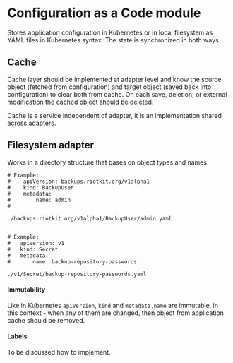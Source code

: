 Configuration as a Code module
==============================

Stores application configuration in Kubernetes or in local filesystem as YAML files in Kubernetes syntax.
The state is synchronized in both ways.

Cache
-----

Cache layer should be implemented at adapter level and know the source object (fetched from configuration) and target object (saved back into configuration) to clear both from cache.
On each save, deletion, or external modification the cached object should be deleted.

Cache is a service independent of adapter, it is an implementation shared across adapters.


Filesystem adapter
------------------

Works in a directory structure that bases on object types and names.

```
# Example: 
#    apiVersion: backups.riotkit.org/v1alpha1
#    kind: BackupUser
#    metadata:
#        name: admin
#

./backups.riotkit.org/v1alpha1/BackupUser/admin.yaml


# Example:
#   apiVersion: v1
#   kind: Secret
#   metadata:
#       name: backup-repository-passwords

./v1/Secret/backup-repository-passwords.yaml
```

#### Immutability

Like in Kubernetes `apiVersion`, `kind` and `metadata.name` are immutable, in this context - when any of them are changed, then object from application cache should be removed.

#### Labels

To be discussed how to implement.
